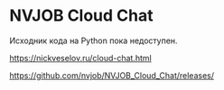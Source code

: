 # NVJOB Cloud Chat

Исходник кода на Python пока недоступен.

https://nickveselov.ru/cloud-chat.html

https://github.com/nvjob/NVJOB_Cloud_Chat/releases/
